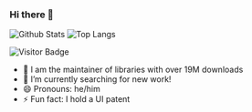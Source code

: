 ### Hi there 👋



![Github Stats](https://github-readme-stats.vercel.app/api?username=goatandsheep&count_private=true&show_icons=true&theme=synthwave)
![Top Langs](https://github-readme-stats.vercel.app/api/top-langs/?username=goatandsheep&hide=TeX,Eagle&layout=compact&theme=synthwave)

![Visitor Badge](https://visitor-badge.laobi.icu/badge?page_id=goatandsheep.goatandsheep)

<!--
**goatandsheep/goatandsheep** is a ✨ _special_ ✨ repository because its `README.md` (this file) appears on your GitHub profile.

Here are some ideas to get you started:

- 🌱 I’m currently learning ...
- 🤔 I’m looking for help with ...
- 💬 Ask me about ...
- 📫 How to reach me: ...
-->

- 👯 I am the maintainer of libraries with over 19M downloads
- 🔭 I’m currently searching for new work!
- 😄 Pronouns: he/him
- ⚡ Fun fact: I hold a UI patent

